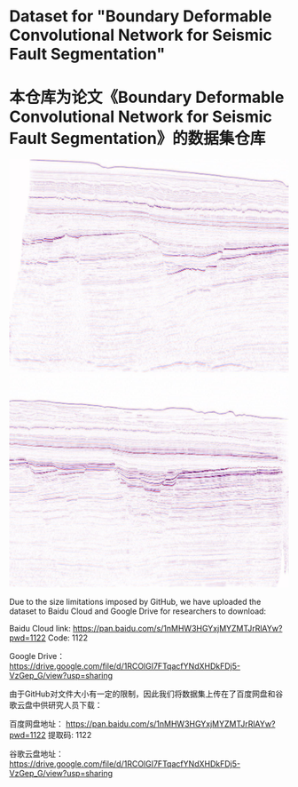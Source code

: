# Dataset for "Boundary Deformable Convolutional Network for Seismic Fault Segmentation"
# 本仓库为论文《Boundary Deformable Convolutional Network for Seismic Fault Segmentation》的数据集仓库



![image](https://github.com/SuperXxts/BDCNet/blob/main/Dataset/test_p1_image_0_left.jpg)
![image](https://github.com/SuperXxts/BDCNet/blob/main/Dataset/test_p1_image_0_right.jpg)


Due to the size limitations imposed by GitHub, we have uploaded the dataset to Baidu Cloud and Google Drive for researchers to download:

Baidu Cloud link:  https://pan.baidu.com/s/1nMHW3HGYxjMYZMTJrRlAYw?pwd=1122 Code: 1122 

Google Drive： https://drive.google.com/file/d/1RCOlGI7FTqacfYNdXHDkFDj5-VzGep_G/view?usp=sharing


由于GitHub对文件大小有一定的限制，因此我们将数据集上传在了百度网盘和谷歌云盘中供研究人员下载：

百度网盘地址： https://pan.baidu.com/s/1nMHW3HGYxjMYZMTJrRlAYw?pwd=1122 提取码: 1122 

谷歌云盘地址： https://drive.google.com/file/d/1RCOlGI7FTqacfYNdXHDkFDj5-VzGep_G/view?usp=sharing


